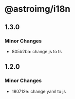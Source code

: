 # @astroimg/i18n

## 1.3.0

### Minor Changes

- 805b2ba: change js to ts

## 1.2.0

### Minor Changes

- 180712e: change yaml to js
